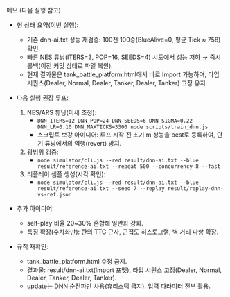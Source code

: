 메모 (다음 실행 참고)

- 현 상태 요약(이번 실행):
  - 기존 dnn-ai.txt 성능 재검증: 100전 100승(BlueAlive=0, 평균 Tick ≈ 758) 확인.
  - 빠른 NES 튜닝(ITERS=3, POP=16, SEEDS=4) 시도에서 성능 저하 → 즉시 롤백(이전 커밋 상태로 파일 복원).
  - 현재 결과물은 tank_battle_platform.html에서 바로 Import 가능하며, 타입 시퀀스(Dealer, Normal, Dealer, Tanker, Dealer, Tanker) 고정 유지.

- 다음 실행 권장 루프:
  1) NES/ARS 튜닝(미세 조정):
     - `DNN_ITERS=12 DNN_POP=24 DNN_SEEDS=6 DNN_SIGMA=0.22 DNN_LR=0.10 DNN_MAXTICKS=3300 node scripts/train_dnn.js`
     - 스크립트 보강 아이디어: 루프 시작 전 초기 m 성능을 best로 등록하여, 단기 튜닝에서의 역행(revert) 방지.
  2) 광범위 검증:
     - `node simulator/cli.js --red result/dnn-ai.txt --blue result/reference-ai.txt --repeat 500 --concurrency 8 --fast`
  3) 리플레이 샘플 생성(시각 확인):
     - `node simulator/cli.js --red result/dnn-ai.txt --blue result/reference-ai.txt --seed 7 --replay result/replay-dnn-vs-ref.json`

- 추가 아이디어:
  - self-play 비율 20~30% 혼합해 일반화 강화.
  - 특징 확장(수치화만): 탄의 TTC 근사, 근접도 히스토그램, 벽 거리 다항 확장.

- 규칙 재확인:
  - tank_battle_platform.html 수정 금지.
  - 결과물: result/dnn-ai.txt(Import 포맷), 타입 시퀀스 고정(Dealer, Normal, Dealer, Tanker, Dealer, Tanker).
  - update는 DNN 순전파만 사용(휴리스틱 금지). 입력 파라미터 전부 활용.
